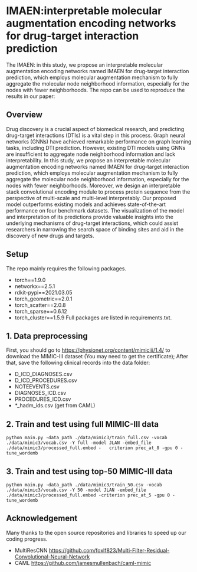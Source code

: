 # IMAEN:interpretable molecular augmentation encoding networks for drug-target interaction prediction
The IMAEN: in this study, we propose an interpretable molecular augmentation encoding networks named IMAEN for drug-target interaction prediction, which employs molecular augmentation mechanism to fully aggregate the molecular node neighborhood information, especially for the nodes with fewer neighborhoods. The repo can be used to reproduce the results in our paper:
## Overview
Drug discovery is a crucial aspect of biomedical research, and predicting drug-target interactions
(DTIs) is a vital step in this process. Graph neural networks (GNNs) have achieved remarkable performance on graph learning tasks, including DTI prediction. However, existing DTI models using
GNNs are insufficient to aggregate node neighborhood information and lack interpretability. In this
study, we propose an interpretable molecular augmentation encoding networks named IMAEN for drug-target interaction prediction, which employs molecular augmentation mechanism to fully aggregate the molecular node neighborhood information, especially for the nodes with fewer neighborhoods. Moreover, we design an interpretable stack convolutional encoding module to process protein sequence from the perspective of multi-scale and multi-level interpretably. Our proposed model outperforms existing models and achieves state-of-the-art performance on four benchmark datasets. The visualization of the model and interpretation of its predictions provide valuable insights into the underlying mechanisms of drug-target interactions, which could assist researchers in narrowing the
search space of binding sites and aid in the discovery of new drugs and targets.

## Setup
The repo mainly requires the following packages.
+ torch==1.9.0
+ networkx==2.5.1
+ rdkit-pypi==2021.03.05
+ torch_geometric==2.0.1
+ torch_scatter==2.0.8
+ torch_sparse==0.6.12
+ torch_cluster==1.5.9
Full packages are listed in requirements.txt.
## 1. Data preprocessing
First, you should go to https://physionet.org/content/mimiciii/1.4/ to download the MIMIC-III dataset (You may need to get the certificate); After that, save the following clinical records into the data folder:
+ D_ICD_DIAGNOSES.csv
+ D_ICD_PROCEDURES.csv
+ NOTEEVENTS.csv
+ DIAGNOSES_ICD.csv
+ PROCEDURES_ICD.csv
+ *_hadm_ids.csv (get from CAML)
## 2. Train and test using full MIMIC-III data
~~~
python main.py -data_path ./data/mimic3/train_full.csv -vocab ./data/mimic3/vocab.csv -Y full -model JLAN -embed_file ./data/mimic3/processed_full.embed -   criterion prec_at_8 -gpu 0 -tune_wordemb
~~~
## 3. Train and test using top-50 MIMIC-III data
~~~
python main.py -data_path ./data/mimic3/train_50.csv -vocab ./data/mimic3/vocab.csv -Y 50 -model JLAN -embed_file ./data/mimic3/processed_full.embed -criterion prec_at_5 -gpu 0 -tune_wordemb
~~~
## Acknowledgement
Many thanks to the open source repositories and libraries to speed up our coding progress.
+ MultiResCNN https://github.com/foxlf823/Multi-Filter-Residual-Convolutional-Neural-Network
+ CAML https://github.com/jamesmullenbach/caml-mimic

